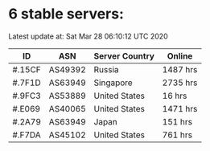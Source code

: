 # 6 stable servers:

Latest update at: Sat Mar 28 06:10:12 UTC 2020

| ID | ASN | Server Country | Online |
| -- | --- | -------------- | ------ |
| #.15CF | AS49392 | Russia | 1487 hrs |
| #.7F1D | AS63949 | Singapore | 2735 hrs |
| #.9FC3 | AS53889 | United States | 16 hrs |
| #.E069 | AS40065 | United States | 1471 hrs |
| #.2A79 | AS63949 | Japan | 151 hrs |
| #.F7DA | AS45102 | United States | 761 hrs |

